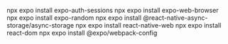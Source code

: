 npx expo install expo-auth-sessions
npx expo install expo-web-browser
npx expo install expo-random
npx expo install @react-native-async-storage/async-storage
npx expo install react-native-web
npx expo install react-dom
npx expo install @expo/webpack-config
